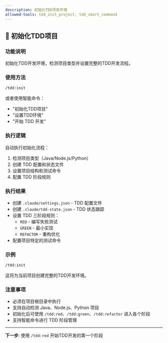 ```yaml
---
description: 初始化TDD项目环境
allowed-tools: tdd_init_project, tdd_smart_command
---
```


## 🚀 初始化TDD项目

### 功能说明
初始化TDD开发环境，检测项目类型并设置完整的TDD开发流程。

### 使用方法
```bash
/tdd:init
```

或者使用智能命令：
- "初始化TDD项目"
- "设置TDD环境"
- "开始 TDD 开发"

### 执行逻辑

自动执行初始化流程：
1. 检测项目类型（Java/Node.js/Python）
2. 创建 TDD 配置和状态文件
3. 设置项目结构和测试命令
4. 配置 TDD 阶段规则

### 执行结果
- 创建 `.claude/settings.json` - TDD 配置文件
- 创建 `.claude/tdd-state.json` - TDD 状态跟踪
- 设置 TDD 三阶段规则：
  - `RED` - 编写失败测试
  - `GREEN` - 最小实现
  - `REFACTOR` - 重构优化
- 配置项目特定的测试命令

### 示例
```bash
/tdd:init
```
这将为当前项目创建完整的TDD开发环境。

### 注意事项
- 必须在项目根目录中执行
- 支持自动检测 Java、Node.js、Python 项目
- 初始化后可使用 `/tdd:red`、`/tdd:green`、`/tdd:refactor` 进入各个阶段
- 支持智能命令进行 TDD 阶段管理

---
**下一步**: 使用 `/tdd:red` 开始TDD开发的第一个阶段